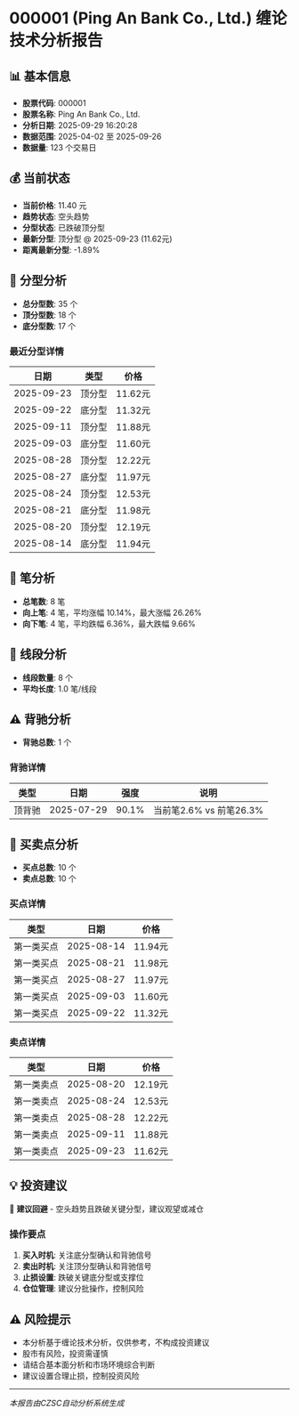 # 000001 (Ping An Bank Co., Ltd.) 缠论技术分析报告

## 📊 基本信息

- **股票代码**: 000001
- **股票名称**: Ping An Bank Co., Ltd.
- **分析日期**: 2025-09-29 16:20:28
- **数据范围**: 2025-04-02 至 2025-09-26
- **数据量**: 123 个交易日

## 💰 当前状态

- **当前价格**: 11.40 元
- **趋势状态**: 空头趋势
- **分型状态**: 已跌破顶分型
- **最新分型**: 顶分型 @ 2025-09-23 (11.62元)
- **距离最新分型**: -1.89%

## 🔺 分型分析

- **总分型数**: 35 个
- **顶分型数**: 18 个
- **底分型数**: 17 个

### 最近分型详情

| 日期 | 类型 | 价格 |
|------|------|------|
| 2025-09-23 | 顶分型 | 11.62元 |
| 2025-09-22 | 底分型 | 11.32元 |
| 2025-09-11 | 顶分型 | 11.88元 |
| 2025-09-03 | 底分型 | 11.60元 |
| 2025-08-28 | 顶分型 | 12.22元 |
| 2025-08-27 | 底分型 | 11.97元 |
| 2025-08-24 | 顶分型 | 12.53元 |
| 2025-08-21 | 底分型 | 11.98元 |
| 2025-08-20 | 顶分型 | 12.19元 |
| 2025-08-14 | 底分型 | 11.94元 |

## 📏 笔分析

- **总笔数**: 8 笔
- **向上笔**: 4 笔，平均涨幅 10.14%，最大涨幅 26.26%
- **向下笔**: 4 笔，平均跌幅 6.36%，最大跌幅 9.66%

## 📐 线段分析

- **线段数量**: 8 个
- **平均长度**: 1.0 笔/线段

## ⚠️ 背驰分析

- **背驰总数**: 1 个

### 背驰详情

| 类型 | 日期 | 强度 | 说明 |
|------|------|------|------|
| 顶背驰 | 2025-07-29 | 90.1% | 当前笔2.6% vs 前笔26.3% |

## 🎯 买卖点分析

- **买点总数**: 10 个
- **卖点总数**: 10 个

### 买点详情

| 类型 | 日期 | 价格 |
|------|------|------|
| 第一类买点 | 2025-08-14 | 11.94元 |
| 第一类买点 | 2025-08-21 | 11.98元 |
| 第一类买点 | 2025-08-27 | 11.97元 |
| 第一类买点 | 2025-09-03 | 11.60元 |
| 第一类买点 | 2025-09-22 | 11.32元 |

### 卖点详情

| 类型 | 日期 | 价格 |
|------|------|------|
| 第一类卖点 | 2025-08-20 | 12.19元 |
| 第一类卖点 | 2025-08-24 | 12.53元 |
| 第一类卖点 | 2025-08-28 | 12.22元 |
| 第一类卖点 | 2025-09-11 | 11.88元 |
| 第一类卖点 | 2025-09-23 | 11.62元 |

## 💡 投资建议

🔴 **建议回避** - 空头趋势且跌破关键分型，建议观望或减仓

### 操作要点

1. **买入时机**: 关注底分型确认和背驰信号
2. **卖出时机**: 关注顶分型确认和背驰信号
3. **止损设置**: 跌破关键底分型或支撑位
4. **仓位管理**: 建议分批操作，控制风险

## ⚠️ 风险提示

- 本分析基于缠论技术分析，仅供参考，不构成投资建议
- 股市有风险，投资需谨慎
- 请结合基本面分析和市场环境综合判断
- 建议设置合理止损，控制投资风险

---
*本报告由CZSC自动分析系统生成*

